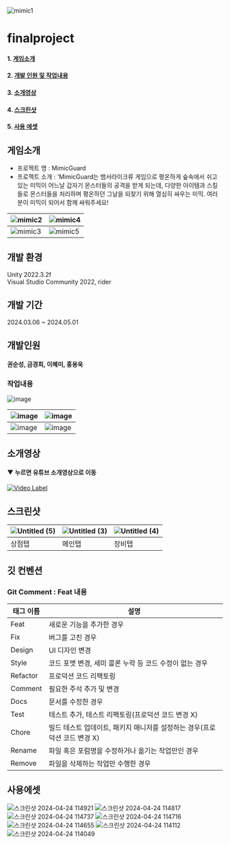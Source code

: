 ![mimic1](https://github.com/rtanunity3/finalproject/assets/58840397/e13f77e7-bd57-4f66-87d8-217d1a7bb2b3)

# finalproject
#### 1. [게임소개](#게임소개)
#### 2. [개발 인원 및 작업내용](#개발인원)
#### 3. [소개영상](#소개영상)
#### 4. [스크린샷](#스크린샷)
#### 5. [사용 에셋](#사용에셋)

## 게임소개
- 프로젝트 명 : MimicGuard
- 프로젝트 소개 : 'MimicGuard는 뱀서라이크류 게임으로 평온하게 숲속에서 쉬고 있는 미믹이 어느날 갑자기 몬스터들의 공격을 받게 되는데,
  다양한 아이템과 스킬들로 몬스터들을 처리하며 평온하던 그날을 되찾기 위해 열심히 싸우는 미믹.
  여러분이 미믹이 되어서 함께 싸워주세요!

| ![mimic2](https://github.com/rtanunity3/finalproject/assets/58840397/ac5f8998-76cb-4299-8de3-c7782c024cb1) | ![mimic4](https://github.com/rtanunity3/finalproject/assets/58840397/d64660de-73e8-4d11-bd11-800cd634e7bd) |
| --- | --- |
| ![mimic3](https://github.com/rtanunity3/finalproject/assets/58840397/d62f19ff-0015-4ee1-a329-d11d8773ee71) | ![mimic5](https://github.com/rtanunity3/finalproject/assets/58840397/b3a98855-7de0-46ce-b082-3ccaa6c1d18a) |

## 개발 환경
Unity 2022.3.2f  
Visual Studio Community 2022, rider

## 개발 기간
2024.03.06 ~ 2024.05.01

## 개발인원
#### 권순성, 금경희, 이혜미, 홍용욱

### 작업내용
![image](https://github.com/rtanunity3/finalproject/assets/58840397/d9ebb534-ad0d-46db-b9f5-3fc15bdcd5b8)


| ![image](https://github.com/rtanunity3/finalproject/assets/58840397/07685b0a-ec20-41e2-ace8-ac509dc3c477) | ![image](https://github.com/rtanunity3/finalproject/assets/58840397/2878fc8c-c45c-4f13-8897-9b2a657d2a5e) |
| --- | --- |
| ![image](https://github.com/rtanunity3/finalproject/assets/58840397/4a53bb8c-ccac-4629-aae8-befb09fbdf8d) | ![image](https://github.com/rtanunity3/finalproject/assets/58840397/c0ab768a-940c-48b6-bbb3-3bcac705c6c3) |


## 소개영상

#### ▼ 누르면 유튜브 소개영상으로 이동
[![Video Label](https://github.com/rtanunity3/finalproject/assets/58840397/b7919ae3-dca9-485e-b17a-34f8c8be90fa)](https://www.youtube.com/watch?v=gs_Sk6kalQU)

## 스크린샷
| ![Untitled (5)](https://github.com/rtanunity3/finalproject/assets/58840397/2e75ca6a-8057-461c-aec1-512fcbc8ff36) | ![Untitled (3)](https://github.com/rtanunity3/finalproject/assets/58840397/6d6fbce3-937c-4963-8441-ba1abf059f62) | ![Untitled (4)](https://github.com/rtanunity3/finalproject/assets/58840397/f887b84f-8027-4532-a631-a00c9a3ab0ee) |
| --- | --- | --- |
| 상점탭 | 메인탭 | 장비탭 |

## 깃 컨벤션
### Git Comment : Feat 내용

| 태그 이름 | 설명 |
| --- | --- |
| Feat | 새로운 기능을 추가한 경우 |
| Fix | 버그를 고친 경우 |
| Design | UI 디자인 변경 |
| Style | 코드 포맷 변경, 세미 콜론 누락 등 코드 수정이 없는 경우 |
| Refactor | 프로덕션 코드 리팩토링 |
| Comment | 필요한 주석 추가 및 변경 |
| Docs | 문서를 수정한 경우 |
| Test | 테스트 추가, 테스트 리팩토링(프로덕션 코드 변경 X) |
| Chore | 빌드 테스트 업데이트, 패키지 매니저를 설정하는 경우(프로덕션 코드 변경 X) |
| Rename | 파일 혹은 포럼명을 수정하거나 옮기는 작업만인 경우 |
| Remove | 파일을 삭제하는 작업만 수행한 경우 |


## 사용에셋
![스크린샷 2024-04-24 114921](https://github.com/rtanunity3/finalproject/assets/58840397/bc8de840-c44e-4d1b-b3b9-c0b5e85c06e4)
![스크린샷 2024-04-24 114817](https://github.com/rtanunity3/finalproject/assets/58840397/b10a7278-4a9b-40b9-9ec4-fb7eea7e013e)
![스크린샷 2024-04-24 114737](https://github.com/rtanunity3/finalproject/assets/58840397/3fa2abcc-4ab4-4c62-98e2-42b402dcba20)
![스크린샷 2024-04-24 114716](https://github.com/rtanunity3/finalproject/assets/58840397/e4f7eaed-3e04-4310-9b23-9d9e9e4e3323)
![스크린샷 2024-04-24 114655](https://github.com/rtanunity3/finalproject/assets/58840397/ad98e725-e794-4b8b-8bc2-80126271494f)
![스크린샷 2024-04-24 114112](https://github.com/rtanunity3/finalproject/assets/58840397/ac897e3c-ec0f-4d5a-bc65-eaaf0b28f188)
![스크린샷 2024-04-24 114049](https://github.com/rtanunity3/finalproject/assets/58840397/916bf0d3-0faa-400d-98d7-dd886b18ec56)
